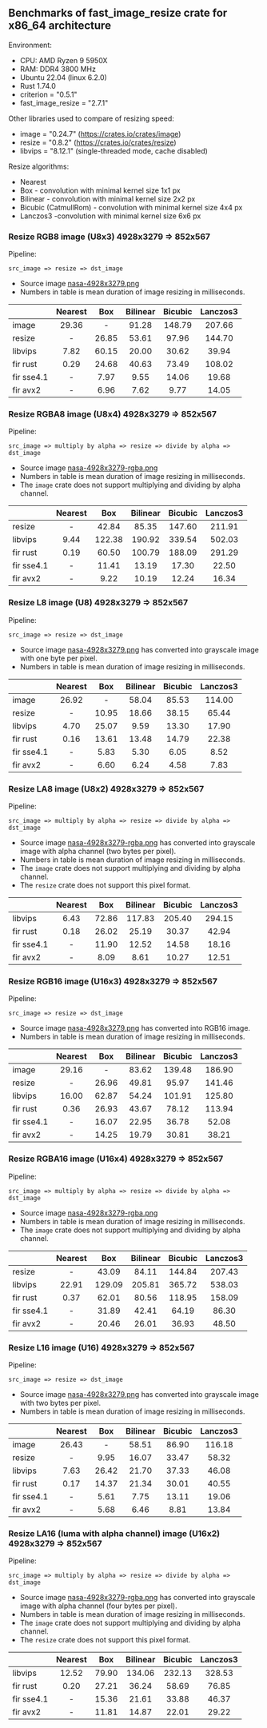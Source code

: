 <!-- introduction start -->
## Benchmarks of fast_image_resize crate for x86_64 architecture

Environment:

- CPU: AMD Ryzen 9 5950X
- RAM: DDR4 3800 MHz
- Ubuntu 22.04 (linux 6.2.0)
- Rust 1.74.0
- criterion = "0.5.1"
- fast_image_resize = "2.7.1"


Other libraries used to compare of resizing speed:

- image = "0.24.7" (<https://crates.io/crates/image>)
- resize = "0.8.2" (<https://crates.io/crates/resize>)
- libvips = "8.12.1" (single-threaded mode, cache disabled)


Resize algorithms:

- Nearest
- Box - convolution with minimal kernel size 1x1 px
- Bilinear - convolution with minimal kernel size 2x2 px
- Bicubic (CatmullRom) - convolution with minimal kernel size 4x4 px
- Lanczos3 -convolution with minimal kernel size 6x6 px
<!-- introduction end -->

<!-- bench_compare_rgb start -->
### Resize RGB8 image (U8x3) 4928x3279 => 852x567

Pipeline:

`src_image => resize => dst_image`

- Source image [nasa-4928x3279.png](https://github.com/Cykooz/fast_image_resize/blob/main/data/nasa-4928x3279.png)
- Numbers in table is mean duration of image resizing in milliseconds.

|            | Nearest |  Box  | Bilinear | Bicubic | Lanczos3 |
|------------|:-------:|:-----:|:--------:|:-------:|:--------:|
| image      |  29.36  |   -   |  91.28   | 148.79  |  207.66  |
| resize     |    -    | 26.85 |  53.61   |  97.96  |  144.70  |
| libvips    |  7.82   | 60.15 |  20.00   |  30.62  |  39.94   |
| fir rust   |  0.29   | 24.68 |  40.63   |  73.49  |  108.02  |
| fir sse4.1 |    -    | 7.97  |   9.55   |  14.06  |  19.68   |
| fir avx2   |    -    | 6.96  |   7.62   |  9.77   |  14.05   |
<!-- bench_compare_rgb end -->

<!-- bench_compare_rgba start -->
### Resize RGBA8 image (U8x4) 4928x3279 => 852x567

Pipeline:

`src_image => multiply by alpha => resize => divide by alpha => dst_image`

- Source image
  [nasa-4928x3279-rgba.png](https://github.com/Cykooz/fast_image_resize/blob/main/data/nasa-4928x3279-rgba.png)
- Numbers in table is mean duration of image resizing in milliseconds.
- The `image` crate does not support multiplying and dividing by alpha channel.

|            | Nearest |  Box   | Bilinear | Bicubic | Lanczos3 |
|------------|:-------:|:------:|:--------:|:-------:|:--------:|
| resize     |    -    | 42.84  |  85.35   | 147.60  |  211.91  |
| libvips    |  9.44   | 122.38 |  190.92  | 339.54  |  502.03  |
| fir rust   |  0.19   | 60.50  |  100.79  | 188.09  |  291.29  |
| fir sse4.1 |    -    | 11.41  |  13.19   |  17.30  |  22.50   |
| fir avx2   |    -    |  9.22  |  10.19   |  12.24  |  16.34   |
<!-- bench_compare_rgba end -->

<!-- bench_compare_l start -->
### Resize L8 image (U8) 4928x3279 => 852x567

Pipeline:

`src_image => resize => dst_image`

- Source image [nasa-4928x3279.png](https://github.com/Cykooz/fast_image_resize/blob/main/data/nasa-4928x3279.png)
  has converted into grayscale image with one byte per pixel.
- Numbers in table is mean duration of image resizing in milliseconds.

|            | Nearest |  Box  | Bilinear | Bicubic | Lanczos3 |
|------------|:-------:|:-----:|:--------:|:-------:|:--------:|
| image      |  26.92  |   -   |  58.04   |  85.53  |  114.00  |
| resize     |    -    | 10.95 |  18.66   |  38.15  |  65.44   |
| libvips    |  4.70   | 25.07 |   9.59   |  13.30  |  17.90   |
| fir rust   |  0.16   | 13.61 |  13.48   |  14.79  |  22.38   |
| fir sse4.1 |    -    | 5.83  |   5.30   |  6.05   |   8.52   |
| fir avx2   |    -    | 6.60  |   6.24   |  4.58   |   7.83   |
<!-- bench_compare_l end -->

<!-- bench_compare_la start -->
### Resize LA8 image (U8x2) 4928x3279 => 852x567

Pipeline:

`src_image => multiply by alpha => resize => divide by alpha => dst_image`

- Source image
  [nasa-4928x3279-rgba.png](https://github.com/Cykooz/fast_image_resize/blob/main/data/nasa-4928x3279-rgba.png)
  has converted into grayscale image with alpha channel (two bytes per pixel).
- Numbers in table is mean duration of image resizing in milliseconds.
- The `image` crate does not support multiplying and dividing by alpha channel.
- The `resize` crate does not support this pixel format.

|            | Nearest |  Box  | Bilinear | Bicubic | Lanczos3 |
|------------|:-------:|:-----:|:--------:|:-------:|:--------:|
| libvips    |  6.43   | 72.86 |  117.83  | 205.40  |  294.15  |
| fir rust   |  0.18   | 26.02 |  25.19   |  30.37  |  42.94   |
| fir sse4.1 |    -    | 11.90 |  12.52   |  14.58  |  18.16   |
| fir avx2   |    -    | 8.09  |   8.61   |  10.27  |  12.51   |
<!-- bench_compare_la end -->

<!-- bench_compare_rgb16 start -->
### Resize RGB16 image (U16x3) 4928x3279 => 852x567

Pipeline:

`src_image => resize => dst_image`

- Source image [nasa-4928x3279.png](https://github.com/Cykooz/fast_image_resize/blob/main/data/nasa-4928x3279.png)
  has converted into RGB16 image.
- Numbers in table is mean duration of image resizing in milliseconds.

|            | Nearest |  Box  | Bilinear | Bicubic | Lanczos3 |
|------------|:-------:|:-----:|:--------:|:-------:|:--------:|
| image      |  29.16  |   -   |  83.62   | 139.48  |  186.90  |
| resize     |    -    | 26.96 |  49.81   |  95.97  |  141.46  |
| libvips    |  16.00  | 62.87 |  54.24   | 101.91  |  125.80  |
| fir rust   |  0.36   | 26.93 |  43.67   |  78.12  |  113.94  |
| fir sse4.1 |    -    | 16.07 |  22.95   |  36.78  |  52.08   |
| fir avx2   |    -    | 14.25 |  19.79   |  30.81  |  38.21   |
<!-- bench_compare_rgb16 end -->

<!-- bench_compare_rgba16 start -->
### Resize RGBA16 image (U16x4) 4928x3279 => 852x567

Pipeline:

`src_image => multiply by alpha => resize => divide by alpha => dst_image`

- Source image
  [nasa-4928x3279-rgba.png](https://github.com/Cykooz/fast_image_resize/blob/main/data/nasa-4928x3279-rgba.png)
- Numbers in table is mean duration of image resizing in milliseconds.
- The `image` crate does not support multiplying and dividing by alpha channel.

|            | Nearest |  Box   | Bilinear | Bicubic | Lanczos3 |
|------------|:-------:|:------:|:--------:|:-------:|:--------:|
| resize     |    -    | 43.09  |  84.11   | 144.84  |  207.43  |
| libvips    |  22.91  | 129.09 |  205.81  | 365.72  |  538.03  |
| fir rust   |  0.37   | 62.01  |  80.56   | 118.95  |  158.09  |
| fir sse4.1 |    -    | 31.89  |  42.41   |  64.19  |  86.30   |
| fir avx2   |    -    | 20.46  |  26.01   |  36.93  |  48.50   |
<!-- bench_compare_rgba16 end -->

<!-- bench_compare_l16 start -->
### Resize L16 image (U16) 4928x3279 => 852x567

Pipeline:

`src_image => resize => dst_image`

- Source image [nasa-4928x3279.png](https://github.com/Cykooz/fast_image_resize/blob/main/data/nasa-4928x3279.png)
  has converted into grayscale image with two bytes per pixel.
- Numbers in table is mean duration of image resizing in milliseconds.

|            | Nearest |  Box  | Bilinear | Bicubic | Lanczos3 |
|------------|:-------:|:-----:|:--------:|:-------:|:--------:|
| image      |  26.43  |   -   |  58.51   |  86.90  |  116.18  |
| resize     |    -    | 9.95  |  16.07   |  33.47  |  58.32   |
| libvips    |  7.63   | 26.42 |  21.70   |  37.33  |  46.08   |
| fir rust   |  0.17   | 14.37 |  21.34   |  30.01  |  40.55   |
| fir sse4.1 |    -    | 5.61  |   7.75   |  13.11  |  19.06   |
| fir avx2   |    -    | 5.68  |   6.46   |  8.81   |  13.84   |
<!-- bench_compare_l16 end -->

<!-- bench_compare_la16 start -->
### Resize LA16 (luma with alpha channel) image (U16x2) 4928x3279 => 852x567

Pipeline:

`src_image => multiply by alpha => resize => divide by alpha => dst_image`

- Source image
  [nasa-4928x3279-rgba.png](https://github.com/Cykooz/fast_image_resize/blob/main/data/nasa-4928x3279-rgba.png)
  has converted into grayscale image with alpha channel (four bytes per pixel).
- Numbers in table is mean duration of image resizing in milliseconds.
- The `image` crate does not support multiplying and dividing by alpha channel.
- The `resize` crate does not support this pixel format.

|            | Nearest |  Box  | Bilinear | Bicubic | Lanczos3 |
|------------|:-------:|:-----:|:--------:|:-------:|:--------:|
| libvips    |  12.52  | 79.90 |  134.06  | 232.13  |  328.53  |
| fir rust   |  0.20   | 27.21 |  36.24   |  58.69  |  76.85   |
| fir sse4.1 |    -    | 15.36 |  21.61   |  33.88  |  46.37   |
| fir avx2   |    -    | 11.81 |  14.87   |  22.01  |  29.22   |
<!-- bench_compare_la16 end -->
